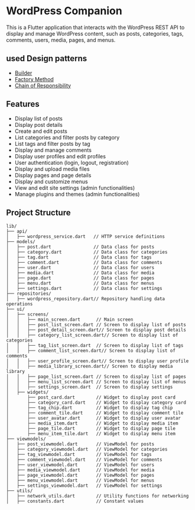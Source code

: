 # WordPress Companion

This is a Flutter application that interacts with the WordPress REST API to display and manage WordPress content, such as posts, categories, tags, comments, users, media, pages, and menus.

## used Design patterns

- [Builder](lib\features\profile\presentation\utils\update_my_profile_params_builder.dart)
- [Factory Method](lib\core\errors\failures.dart)
- [Chain of Responsibility](lib/features/media/presentation/widgets/media_show_box.dart)

## Features

- Display list of posts
- Display post details
- Create and edit posts
- List categories and filter posts by category
- List tags and filter posts by tag
- Display and manage comments
- Display user profiles and edit profiles
- User authentication (login, logout, registration)
- Display and upload media files
- Display pages and page details
- Display and customize menus
- View and edit site settings (admin functionalities)
- Manage plugins and themes (admin functionalities)

## Project Structure

```plaintext
lib/
├── api/
│   ├── wordpress_service.dart   // HTTP service definitions
├── models/
│   ├── post.dart                // Data class for posts
│   ├── category.dart            // Data class for categories
│   ├── tag.dart                 // Data class for tags
│   ├── comment.dart             // Data class for comments
│   ├── user.dart                // Data class for users
│   ├── media.dart               // Data class for media
│   ├── page.dart                // Data class for pages
│   ├── menu.dart                // Data class for menus
│   ├── settings.dart            // Data class for settings
├── repositories/
│   ├── wordpress_repository.dart// Repository handling data operations
├── ui/
│   ├── screens/
│   │   ├── main_screen.dart      // Main screen
│   │   ├── post_list_screen.dart // Screen to display list of posts
│   │   ├── post_detail_screen.dart// Screen to display post details
│   │   ├── category_list_screen.dart// Screen to display list of categories
│   │   ├── tag_list_screen.dart  // Screen to display list of tags
│   │   ├── comment_list_screen.dart// Screen to display list of comments
│   │   ├── user_profile_screen.dart// Screen to display user profile
│   │   ├── media_library_screen.dart// Screen to display media library
│   │   ├── page_list_screen.dart // Screen to display list of pages
│   │   ├── menu_list_screen.dart // Screen to display list of menus
│   │   ├── settings_screen.dart  // Screen to display settings
│   ├── widgets/
│       ├── post_card.dart        // Widget to display post card
│       ├── category_card.dart    // Widget to display category card
│       ├── tag_chip.dart         // Widget to display tag chip
│       ├── comment_tile.dart     // Widget to display comment tile
│       ├── user_avatar.dart      // Widget to display user avatar
│       ├── media_item.dart       // Widget to display media item
│       ├── page_tile.dart        // Widget to display page tile
│       ├── menu_item_tile.dart   // Widget to display menu item
├── viewmodels/
│   ├── post_viewmodel.dart       // ViewModel for posts
│   ├── category_viewmodel.dart   // ViewModel for categories
│   ├── tag_viewmodel.dart        // ViewModel for tags
│   ├── comment_viewmodel.dart    // ViewModel for comments
│   ├── user_viewmodel.dart       // ViewModel for users
│   ├── media_viewmodel.dart      // ViewModel for media
│   ├── page_viewmodel.dart       // ViewModel for pages
│   ├── menu_viewmodel.dart       // ViewModel for menus
│   ├── settings_viewmodel.dart   // ViewModel for settings
├── utils/
│   ├── network_utils.dart        // Utility functions for networking
│   ├── constants.dart            // Constant values
```

